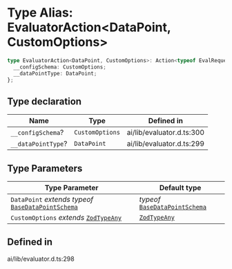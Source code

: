 # Type Alias: EvaluatorAction\<DataPoint, CustomOptions\>

```ts
type EvaluatorAction<DataPoint, CustomOptions>: Action<typeof EvalRequestSchema, typeof EvalResponsesSchema> & {
  __configSchema: CustomOptions;
  __dataPointType: DataPoint;
};
```

## Type declaration

| Name | Type | Defined in |
| ------ | ------ | ------ |
| `__configSchema`? | `CustomOptions` | ai/lib/evaluator.d.ts:300 |
| `__dataPointType`? | `DataPoint` | ai/lib/evaluator.d.ts:299 |

## Type Parameters

| Type Parameter | Default type |
| ------ | ------ |
| `DataPoint` *extends* *typeof* [`BaseDataPointSchema`](../variables/BaseDataPointSchema.md) | *typeof* [`BaseDataPointSchema`](../variables/BaseDataPointSchema.md) |
| `CustomOptions` *extends* [`ZodTypeAny`](../namespaces/z/type-aliases/ZodTypeAny.md) | [`ZodTypeAny`](../namespaces/z/type-aliases/ZodTypeAny.md) |

## Defined in

ai/lib/evaluator.d.ts:298
